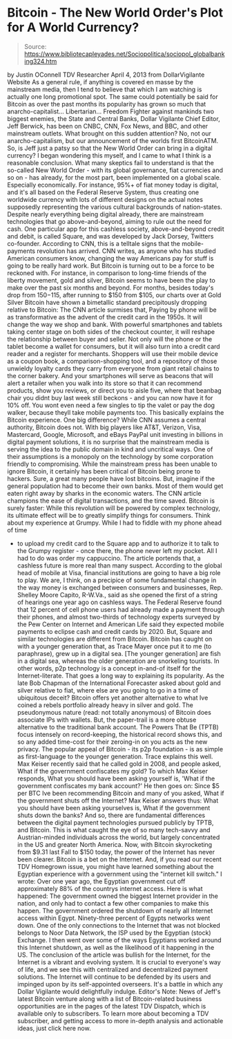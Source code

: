 # Bitcoin - The New World Order's Plot for A World Currency?

> Source: https://www.bibliotecapleyades.net/Sociopolitica/sociopol_globalbanking324.htm

by Justin OConnell
TDV Researcher
April 4, 2013
from
DollarVigilante Website
As a general rule, if anything is covered en
masse
by the mainstream media, then I tend to believe that which I am
watching is actually one long promotional spot.
The same could potentially be said for Bitcoin
as over the past months its popularity has grown so much that anarcho-capitalist... Libertarian... Freedom
Fighter against mankinds two biggest enemies, the State and Central Banks,
Dollar Vigilante Chief Editor, Jeff Berwick, has been on CNBC, CNN, Fox
News, and BBC, and other mainstream outlets.
What brought on this sudden attention? No, not
our anarcho-capitalism, but our announcement of the worlds first
BitcoinATM.
So, is Jeff just a patsy so that the New World
Order can bring in a digital currency? I began wondering this myself, and I
came to what I think is a reasonable conclusion.
What many skeptics fail to understand is that
the so-called
New World Order - with its global governance, fiat currencies
and so on - has already, for the most part, been implemented on a global
scale. Especially economically.
For instance, 95%+ of fiat money today is
digital, and it's all based on
the Federal Reserve System, thus creating one
worldwide currency with lots of different designs on the actual notes
supposedly representing the various cultural backgrounds of nation-states.
Despite nearly everything being digital already,
there are mainstream technologies that go above-and-beyond, aiming to rule
out the need for cash. One particular app for this cashless society,
above-and-beyond credit and debit, is called Square, and was developed by
Jack Dorsey, Twitters co-founder.
According to CNN,
this is a telltale
signs that the mobile-payments revolution has arrived.
CNN writes,
as anyone who has studied American consumers know,
changing the way
Americans pay for stuff is going to be really hard work.
But Bitcoin is turning out to be a force to be
reckoned with.
For instance, in comparison to long-time friends of the
liberty movement, gold and silver, Bitcoin seems to have been the play to
make over the past six months and beyond.
For months, besides today's drop
from $150-$115, after running to $150 from $105, our charts over at
Gold Silver
Bitcoin have shown a bimetallic standard precipitously dropping relative
to Bitcoin:
The CNN article surmises that,
Paying by
phone will be as transformative as the advent of the credit card in the
1950s. It will change the way we shop and bank.
With powerful smartphones and tablets taking center stage on both sides of the
checkout counter, it will reshape the relationship between buyer and
seller.
Not only will the phone or the tablet become a wallet for
consumers, but it will also turn into a credit card reader and a
register for merchants.
Shoppers will use their mobile device as a
coupon book, a comparison-shopping tool, and a repository of those
unwieldy loyalty cards they carry from everyone from giant retail chains
to the corner bakery.
And your smartphones will serve as beacons that
will alert a retailer when you walk into its store so that it can
recommend products, show you reviews, or direct you to aisle five, where
that beanbag chair you didnt buy last week still beckons - and you can
now have it for 10% off.
You wont even need a few singles to tip the
valet or pay the dog walker, because theyll take mobile payments too.
This basically explains the Bitcoin experience.
One big difference? While CNN assumes a central authority, Bitcoin does not.
With big players like AT&T, Verizon, Visa, Mastercard, Google, Microsoft,
and eBays PayPal unit investing in billions in digital payment solutions,
it is no surprise that the mainstream media is serving the idea to the
public domain in kind and uncritical ways.
One of their assumptions is a
monopoly on the technology by some corporation friendly to compromising.
While the mainstream press has been unable to ignore Bitcoin, it certainly
has been critical of Bitcoin being prone to hackers. Sure, a great many
people have lost bitcoins.
But, imagine if the general population had to
become their own banks. Most of them would get eaten right away by sharks in
the economic waters.
The CNN article champions the ease of digital
transactions, and the time saved.
Bitcoin is surely faster:
While this
revolution will be powered by complex technology, its ultimate effect
will be to greatly simplify things for consumers. Think about my
experience at Grumpy.
While I had to fiddle with my phone ahead of time
- to upload my credit card to the Square app and to authorize it to talk
to the Grumpy register - once there, the phone never left my pocket. All
I had to do was order my cappuccino.
The article portends that,
a cashless future is more real than many
suspect.
According to the global head of mobile at Visa,
financial institutions are going to have a
big role to play.
We are, I think, on a precipice of some
fundamental change in the way money is exchanged between consumers and
businesses, Rep. Shelley Moore Capito, R-W.Va., said as she opened the
first of a string of hearings one year ago on cashless ways.
The Federal Reserve found that 12 percent of
cell phone users had already made a payment through their phones, and almost
two-thirds of technology experts surveyed by the Pew Center on Internet and
American Life said they expected mobile payments to eclipse cash and credit
cards by 2020.
But, Square and similar technologies are
different from Bitcoin.
Bitcoin has caught on with a younger generation
that, as Trace
Mayer once put it to me (to paraphrase),
grew up in a digital sea. [The
younger generation] are fish in a digital sea, whereas the older generation
are snorkeling tourists.
In other words,
p2p technology is a concept
in-and-of itself for the Internet-literate. That goes a long way to
explaining its popularity.
As the late Bob Chapman of the International
Forecaster asked about gold and silver relative to fiat, where else are you
going to go in a time of ubiquitous deceit? Bitcoin offers yet another
alternative to what Ive coined a rebels portfolio already heavy in
silver and gold.
The pseudonymous nature (read: not totally
anonymous) of Bitcoin does associate IPs with wallets.
But, the paper-trail
is a more obtuse alternative to the traditional bank account.
The Powers
That Be (TPTB) focus intensely on record-keeping, the historical record shows this,
and so any added time-cost for their zeroing-in on you acts as the new
privacy.
The popular appeal of Bitcoin - its p2p
foundation - is as simple as first-language to the younger generation. Trace
explains this well.
Max Keiser recently said that he called gold in 2008,
and people asked,
What if the government confiscates my gold?
To which Max
Keiser responds,
What you should have been asking yourself is, 'What if the
government confiscates my bank account?'
He then goes on:
Since $5 per BTC
Ive been recommending Bitcoin and many of you asked, What if the
government shuts off the Internet?
Max Keiser answers thus:
What you
should have been asking yourselves is, What if the government shuts down
the banks?
And so, there are fundamental differences
between the digital payment technologies pursued publicly by TPTB, and
Bitcoin.
This is what caught the eye of so many tech-savvy and
Austrian-minded individuals across the world, but largely concentrated in
the US and greater North America. Now, with Bitcoin skyrocketing from $9.31
last Fall to $150 today, the power of the Internet has never been clearer.
Bitcoin is a bet on the Internet. And, if you
read our recent
TDV
Homegrown issue, you might have learned something about the Egyptian
experience with a government using the "internet kill switch."
I wrote:
Over one
year ago, the Egyptian government cut off approximately 88% of the
countrys internet access. Here is what happened: The government owned
the biggest Internet provider in the nation, and only had to contact a
few other companies to make this happen.
The
government ordered the shutdown of nearly all Internet access within
Egypt. Ninety-three percent of Egypts networks went down. One of the
only connections to the Internet that was not blocked belongs to Noor
Data Network, the ISP used by the Egyptian
(stock) Exchange.
I then went over some of the ways Egyptians
worked around this Internet shutdown, as well as the likelihood of it
happening in the US.
The conclusion of the article was bullish for
the Internet, for
the Internet is a vibrant and evolving system.
It is
crucial to everyone's way of life, and we see this with centralized and
decentralized payment solutions. The Internet will continue to be defended by its
users and impinged upon by its self-appointed overseers.
It's a battle in which any Dollar Vigilante
would delightfully indulge.
Editor's Note: News of Jeff's latest Bitcoin venture along with
a list of Bitcoin-related business opportunities are in the pages of the
latest TDV Dispatch, which is available only to subscribers. To learn more
about becoming a TDV subscriber, and getting access to more in-depth
analysis and actionable ideas, just click
here
now.
